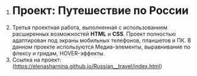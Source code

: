 1. # Проект: Путешествие по России
2. Третья проектная работа, выполненная с использованием расширенных возможностей **НTML** и **CSS**.
 Проект полностью адаптирован под экраны мобильных телефонов, планшетов и ПК. 
В данном проекте используются Медиа-элементы, выравнивание по флексу и гридам, HOVER-эффекты.
3. Ссылка на проект: (https://elenasharnina.github.io/Russian__travel/index.html)
